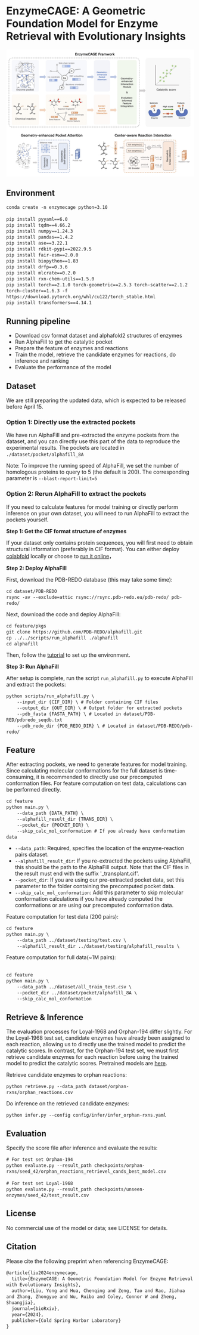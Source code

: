 # EnzymeCAGE: A Geometric Foundation Model for Enzyme Retrieval with Evolutionary Insights

![EnzymeCAGE](./image/EnzymeCAGE.jpg)

## Environment 
```
conda create -n enzymecage python=3.10

pip install pyyaml==6.0
pip install tqdm==4.66.2
pip install numpy==1.24.3
pip install pandas==1.4.2
pip install ase==3.22.1
pip install rdkit-pypi==2022.9.5
pip install fair-esm==2.0.0
pip install biopython==1.83
pip install drfp==0.3.6
pip install mlcrate==0.2.0
pip install rxn-chem-utils==1.5.0
pip install torch==2.1.0 torch-geometric==2.5.3 torch-scatter==2.1.2 torch-cluster==1.6.3 -f https://download.pytorch.org/whl/cu122/torch_stable.html
pip install transformers==4.14.1

```

## Running pipeline
* Download csv format dataset and alphafold2 structures of enzymes
* Run AlphaFill to get the catalytic pocket
* Prepare the feature of enzymes and reactions
* Train the model, retrieve the candidate enzymes for reactions, do inference and ranking
* Evaluate the performance of the model

## Dataset
We are still preparing the updated data, which is expected to be released before April 15.

### Option 1: Directly use the extracted pockets
We have run AlphaFill and pre-extracted the enzyme pockets from the dataset, and you can directly use this part of the data to reproduce the experimental results. The pockets are located in `./dataset/pocket/alphafill_8A`

Note: To improve the running speed of AlphaFill, we set the number of homologous proteins to query to 5 (the default is 200). The corresponding parameter is `--blast-report-limit=5`

### Option 2: Rerun AlphaFill to extract the pockets
If you need to calculate features for model training or directly perform inference on your own dataset, you will need to run AlphaFill to extract the pockets yourself.

**Step 1: Get the CIF format structure of enzymes**

If your dataset only contains protein sequences, you will first need to obtain structural information (preferably in CIF format). You can either deploy [colabfold](https://github.com/YoshitakaMo/localcolabfold.git) locally or choose to [run it online](https://colab.research.google.com/github/sokrypton/ColabFold/blob/main/AlphaFold2.ipynb)，

**Step 2: Deploy AlphaFill**

First, download the PDB-REDO database (this may take some time):
```shell
cd dataset/PDB-REDO
rsync -av --exclude=attic rsync://rsync.pdb-redo.eu/pdb-redo/ pdb-redo/
```

Next, download the code and deploy AlphaFill:
```shell
cd feature/pkgs
git clone https://github.com/PDB-REDO/alphafill.git
cp ../../scripts/run_alphafill ./alphafill
cd alphafill
```
Then, follow the [tutorial](https://github.com/PDB-REDO/alphafill) to set up the environment.

**Step 3: Run AlphaFill**

After setup is complete, run the script `run_alphafill.py` to execute AlphaFill and extract the pockets:
```shell
python scripts/run_alphafill.py \
    --input_dir {CIF_DIR} \ # Folder containing CIF files
    --output_dir {OUT_DIR} \ # Output folder for extracted pockets
    --pdb_fasta {FASTA_PATH} \ # Located in dataset/PDB-RED/pdbredo_seqdb.txt
    --pdb_redo_dir {PDB_REDO_DIR} \ # Located in dataset/PDB-REDO/pdb-redo/
```


## Feature

After extracting pockets, we need to generate features for model training. Since calculating molecular conformations for the full dataset is time-consuming, it is recommended to directly use our precomputed conformation files. For feature computation on test data, calculations can be performed directly.

```shell
cd feature
python main.py \
    --data_path {DATA_PATH} \
    --alphafill_result_dir {TRANS_DIR} \
    --pocket_dir {POCKET_DIR} \
    --skip_calc_mol_conformation # If you already have conformation data
```

* `--data_path`: Required, specifies the location of the enzyme-reaction pairs dataset.
* `--alphafill_result_dir`: If you re-extracted the pockets using AlphaFill, this should be the path to the AlphaFill output. Note that the CIF files in the result must end with the suffix '_transplant.cif'.
* `--pocket_dir`: If you are using our pre-extracted pocket data, set this parameter to the folder containing the precomputed pocket data.
* `--skip_calc_mol_conformation`: Add this parameter to skip molecular conformation calculations if you have already computed the conformations or are using our precomputed conformation data.

Feature computation for test data (200 pairs):
```shell
cd feature
python main.py \
    --data_path ../dataset/testing/test.csv \
    --alphafill_result_dir ../dataset/testing/alphafill_results \
```

Feature computation for full data(~1M pairs):
```shell

cd feature
python main.py \
    --data_path ../dataset/all_train_test.csv \
    --pocket_dir ../dataset/pocket/alphafill_8A \
    --skip_calc_mol_conformation
```


## Retrieve & Inference
The evaluation processes for Loyal-1968 and Orphan-194 differ slightly. For the Loyal-1968 test set, candidate enzymes have already been assigned to each reaction, allowing us to directly use the trained model to predict the catalytic scores. In contrast, for the Orphan-194 test set, we must first retrieve candidate enzymes for each reaction before using the trained model to predict the catalytic scores. Pretrained models are [here](https://zenodo.org/records/14613420).

Retrieve candidate enzymes to orphan reactions:
```shell
python retrieve.py --data_path dataset/orphan-rxns/orphan_reactions.csv
```

Do inference on the retrieved candidate enzymes:
```shell
python infer.py --config config/infer/infer_orphan-rxns.yaml
```

## Evaluation

Specify the score file after inference and evaluate the results:
```shell
# For test set Orphan-194
python evaluate.py --result_path checkpoints/orphan-rxns/seed_42/orphan_reactions_retrievel_cands_best_model.csv

# For test set Loyal-1968
python evaluate.py --result_path checkpoints/unseen-enzymes/seed_42/test_result.csv
```

## License
No commercial use of the model or data; see LICENSE for details.

## Citation
Please cite the following preprint when referencing EnzymeCAGE:
```
@article{liu2024enzymecage,
  title={EnzymeCAGE: A Geometric Foundation Model for Enzyme Retrieval with Evolutionary Insights},
  author={Liu, Yong and Hua, Chenqing and Zeng, Tao and Rao, Jiahua and Zhang, Zhongyue and Wu, Ruibo and Coley, Connor W and Zheng, Shuangjia},
  journal={bioRxiv},
  year={2024},
  publisher={Cold Spring Harbor Laboratory}
}
```
